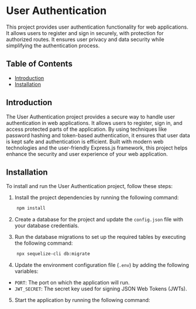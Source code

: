 # User Authentication

This project provides user authentication functionality for web applications. It allows users to register and sign in securely, with protection for authorized routes. It ensures user privacy and data security while simplifying the authentication process.

## Table of Contents

- [Introduction](#introduction)
- [Installation](#installation)

## Introduction

The User Authentication project provides a secure way to handle user authentication in web applications. It allows users to register, sign in, and access protected parts of the application. By using techniques like password hashing and token-based authentication, it ensures that user data is kept safe and authentication is efficient. Built with modern web technologies and the user-friendly Express.js framework, this project helps enhance the security and user experience of your web application.

## Installation

To install and run the User Authentication project, follow these steps:

1. Install the project dependencies by running the following command:

```bash
    npm install
```

2. Create a database for the project and update the `config.json` file with your database credentials.

3. Run the database migrations to set up the required tables by executing the following command:

```bash
    npx sequelize-cli db:migrate
```

4. Update the environment configuration file (`.env`) by adding the following variables:

- `PORT`: The port on which the application will run.
- `JWT_SECRET`: The secret key used for signing JSON Web Tokens (JWTs).

5. Start the application by running the following command:
